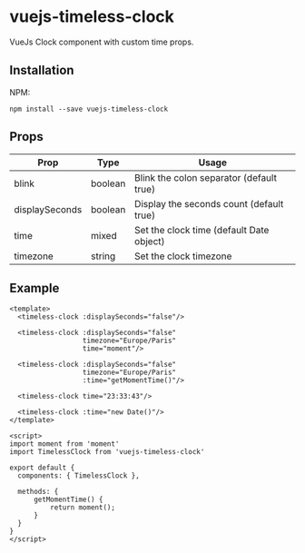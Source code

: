 # vuejs-timeless-clock

VueJs Clock component with custom time props.

## Installation

NPM:
```shell
npm install --save vuejs-timeless-clock
```

## Props

| Prop      | Type | Usage  |
| ----      | ---- | ------ |
| blink     | boolean | Blink the colon separator (default true)
| displaySeconds | boolean |  Display the seconds count (default true)
| time      | mixed | Set the clock time (default Date object)
| timezone      | string | Set the clock timezone

## Example

```vue
<template>
  <timeless-clock :displaySeconds="false"/>
  
  <timeless-clock :displaySeconds="false" 
                  timezone="Europe/Paris" 
                  time="moment"/>
                  
  <timeless-clock :displaySeconds="false"
                  timezone="Europe/Paris"
                  :time="getMomentTime()"/>
                  
  <timeless-clock time="23:33:43"/>
  
  <timeless-clock :time="new Date()"/>
</template>

<script>
import moment from 'moment'
import TimelessClock from 'vuejs-timeless-clock'

export default {
  components: { TimelessClock },
  
  methods: {
      getMomentTime() {
          return moment();
      }
  }
}
</script>
```
